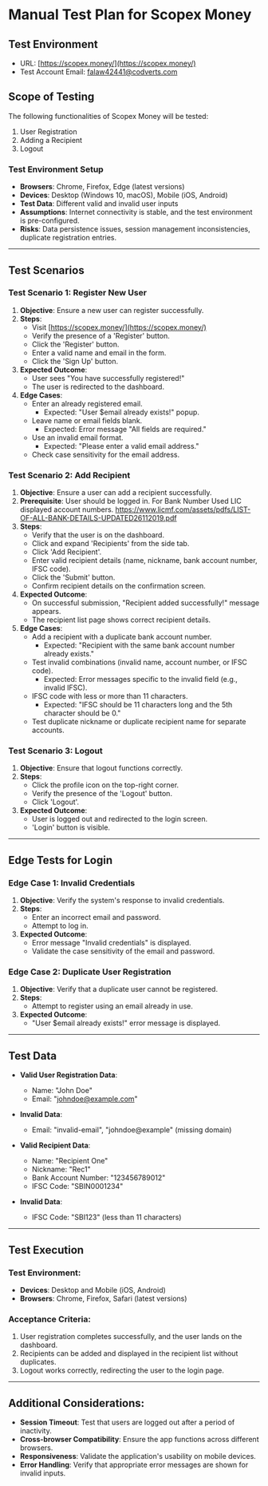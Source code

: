 
# Manual Test Plan for Scopex Money

## Test Environment
- URL: [https://scopex.money/](https://scopex.money/)
- Test Account Email: falaw42441@codverts.com

## Scope of Testing
The following functionalities of Scopex Money will be tested:
1. User Registration
2. Adding a Recipient
3. Logout

### Test Environment Setup
- **Browsers**: Chrome, Firefox, Edge (latest versions)
- **Devices**: Desktop (Windows 10, macOS), Mobile (iOS, Android)
- **Test Data**: Different valid and invalid user inputs
- **Assumptions**: Internet connectivity is stable, and the test environment is pre-configured.
- **Risks**: Data persistence issues, session management inconsistencies, duplicate registration entries.

---

## Test Scenarios

### Test Scenario 1: Register New User
1. **Objective**: Ensure a new user can register successfully.
2. **Steps**:
   - Visit [https://scopex.money/](https://scopex.money/)
   - Verify the presence of a 'Register' button.
   - Click the 'Register' button.
   - Enter a valid name and email in the form.
   - Click the 'Sign Up' button.
3. **Expected Outcome**:
   - User sees "You have successfully registered!"
   - The user is redirected to the dashboard.
4. **Edge Cases**:
   - Enter an already registered email.
     - Expected: "User $email already exists!" popup.
   - Leave name or email fields blank.
     - Expected: Error message "All fields are required."
   - Use an invalid email format.
     - Expected: "Please enter a valid email address."
   - Check case sensitivity for the email address.

### Test Scenario 2: Add Recipient
1. **Objective**: Ensure a user can add a recipient successfully.
2. **Prerequisite**: User should be logged in. For Bank Number Used LIC displayed account numbers. 
https://www.licmf.com/assets/pdfs/LIST-OF-ALL-BANK-DETAILS-UPDATED26112019.pdf
3. **Steps**:
   - Verify that the user is on the dashboard.
   - Click and expand 'Recipients' from the side tab.
   - Click 'Add Recipient'.
   - Enter valid recipient details (name, nickname, bank account number, IFSC code).
   - Click the 'Submit' button.
   - Confirm recipient details on the confirmation screen.
4. **Expected Outcome**:
   - On successful submission, "Recipient added successfully!" message appears.
   - The recipient list page shows correct recipient details.
5. **Edge Cases**:
   - Add a recipient with a duplicate bank account number.
     - Expected: "Recipient with the same bank account number already exists."
   - Test invalid combinations (invalid name, account number, or IFSC code).
     - Expected: Error messages specific to the invalid field (e.g., invalid IFSC).
   - IFSC code with less or more than 11 characters.
     - Expected: "IFSC should be 11 characters long and the 5th character should be 0."
   - Test duplicate nickname or duplicate recipient name for separate accounts.

### Test Scenario 3: Logout
1. **Objective**: Ensure that logout functions correctly.
2. **Steps**:
   - Click the profile icon on the top-right corner.
   - Verify the presence of the 'Logout' button.
   - Click 'Logout'.
3. **Expected Outcome**:
   - User is logged out and redirected to the login screen.
   - 'Login' button is visible.

---

## Edge Tests for Login

### Edge Case 1: Invalid Credentials
1. **Objective**: Verify the system's response to invalid credentials.
2. **Steps**:
   - Enter an incorrect email and password.
   - Attempt to log in.
3. **Expected Outcome**:
   - Error message "Invalid credentials" is displayed.
   - Validate the case sensitivity of the email and password.

### Edge Case 2: Duplicate User Registration
1. **Objective**: Verify that a duplicate user cannot be registered.
2. **Steps**:
   - Attempt to register using an email already in use.
3. **Expected Outcome**:
   - "User $email already exists!" error message is displayed.

---

## Test Data
- **Valid User Registration Data**:
  - Name: "John Doe"
  - Email: "johndoe@example.com"
- **Invalid Data**:
  - Email: "invalid-email", "johndoe@example" (missing domain)

- **Valid Recipient Data**:
  - Name: "Recipient One"
  - Nickname: "Rec1"
  - Bank Account Number: "123456789012"
  - IFSC Code: "SBIN0001234"
- **Invalid Data**:
  - IFSC Code: "SBI123" (less than 11 characters)

---

## Test Execution

### Test Environment:
- **Devices**: Desktop and Mobile (iOS, Android)
- **Browsers**: Chrome, Firefox, Safari (latest versions)

### Acceptance Criteria:
1. User registration completes successfully, and the user lands on the dashboard.
2. Recipients can be added and displayed in the recipient list without duplicates.
3. Logout works correctly, redirecting the user to the login page.

---

## Additional Considerations:
- **Session Timeout**: Test that users are logged out after a period of inactivity.
- **Cross-browser Compatibility**: Ensure the app functions across different browsers.
- **Responsiveness**: Validate the application's usability on mobile devices.
- **Error Handling**: Verify that appropriate error messages are shown for invalid inputs.

